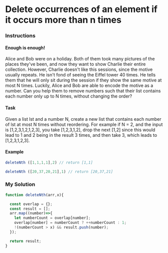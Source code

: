 # Delete occurrences of an element if it occurs more than n times

### Instructions

#### Enough is enough!

Alice and Bob were on a holiday. Both of them took many pictures of the places they've been, and now they want to show Charlie their entire collection. However, Charlie doesn't like this sessions, since the motive usually repeats. He isn't fond of seeing the Eiffel tower 40 times. He tells them that he will only sit during the session if they show the same motive at most N times. Luckily, Alice and Bob are able to encode the motive as a number. Can you help them to remove numbers such that their list contains each number only up to N times, without changing the order?

#### Task

Given a list lst and a number N, create a new list that contains each number of lst at most N times without reordering. For example if N = 2, and the input is [1,2,3,1,2,1,2,3], you take [1,2,3,1,2], drop the next [1,2] since this would lead to 1 and 2 being in the result 3 times, and then take 3, which leads to [1,2,3,1,2,3].

#### Example
```js
deleteNth ([1,1,1,1],2) // return [1,1]

deleteNth ([20,37,20,21],1) // return [20,37,21]
```

### My Solution

```js
function deleteNth(arr,x){

  const overlap = {};
  const result = [];
  arr.map((number)=>{
    let numberCount = overlap[number];
    overlap[number] = numberCount ? ++numberCount : 1;
    !(numberCount > x) && result.push(number);
  });

  return result;
}
```
